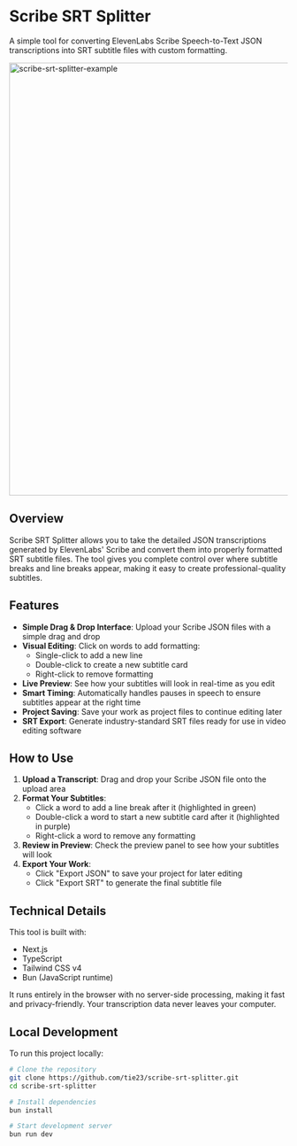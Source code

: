 # Scribe SRT Splitter

A simple tool for converting ElevenLabs Scribe Speech-to-Text JSON transcriptions into SRT subtitle files with custom formatting.

<img width="782" alt="scribe-srt-splitter-example" src="https://github.com/user-attachments/assets/3233508b-10f3-452e-bc7a-fa106fca4442" />

## Overview

Scribe SRT Splitter allows you to take the detailed JSON transcriptions generated by ElevenLabs' Scribe and convert them into properly formatted SRT subtitle files. The tool gives you complete control over where subtitle breaks and line breaks appear, making it easy to create professional-quality subtitles.

## Features

- **Simple Drag & Drop Interface**: Upload your Scribe JSON files with a simple drag and drop
- **Visual Editing**: Click on words to add formatting:
  - Single-click to add a new line
  - Double-click to create a new subtitle card
  - Right-click to remove formatting
- **Live Preview**: See how your subtitles will look in real-time as you edit
- **Smart Timing**: Automatically handles pauses in speech to ensure subtitles appear at the right time
- **Project Saving**: Save your work as project files to continue editing later
- **SRT Export**: Generate industry-standard SRT files ready for use in video editing software

## How to Use

1. **Upload a Transcript**: Drag and drop your Scribe JSON file onto the upload area
2. **Format Your Subtitles**:
   - Click a word to add a line break after it (highlighted in green)
   - Double-click a word to start a new subtitle card after it (highlighted in purple)
   - Right-click a word to remove any formatting
3. **Review in Preview**: Check the preview panel to see how your subtitles will look
4. **Export Your Work**:
   - Click "Export JSON" to save your project for later editing
   - Click "Export SRT" to generate the final subtitle file

## Technical Details

This tool is built with:
- Next.js
- TypeScript
- Tailwind CSS v4
- Bun (JavaScript runtime)

It runs entirely in the browser with no server-side processing, making it fast and privacy-friendly. Your transcription data never leaves your computer.

## Local Development

To run this project locally:

```bash
# Clone the repository
git clone https://github.com/tie23/scribe-srt-splitter.git
cd scribe-srt-splitter

# Install dependencies
bun install

# Start development server
bun run dev
```

